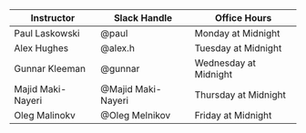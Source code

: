 | Instructor        | Slack Handle       | Office Hours          |
|-------------------|--------------------|-----------------------|
| Paul Laskowski    | @paul              | Monday at Midnight    |
| Alex Hughes       | @alex.h            | Tuesday at Midnight   |
| Gunnar Kleeman    | @gunnar            | Wednesday at Midnight |
| Majid Maki-Nayeri | @Majid Maki-Nayeri | Thursday at Midnight  |
| Oleg Malinokv     | @Oleg Melnikov     | Friday at Midnight    | 
